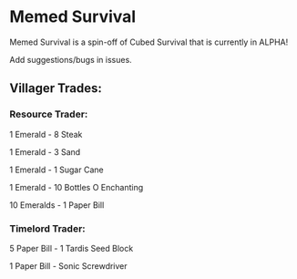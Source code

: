 # Memed Survival
Memed Survival is a spin-off of Cubed Survival that is currently in ALPHA!

Add suggestions/bugs in issues.

## Villager Trades:

### Resource Trader:
1 Emerald - 8 Steak

1 Emerald - 3 Sand

1 Emerald - 1 Sugar Cane

1 Emerald - 10 Bottles O Enchanting

10 Emeralds - 1 Paper Bill

### Timelord Trader:
5 Paper Bill - 1 Tardis Seed Block

1 Paper Bill - Sonic Screwdriver
